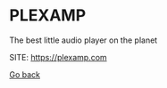 # PLEXAMP
 
 The best little audio player on the planet
 
 SITE: https://plexamp.com

 [Go back](https://portable-linux-apps.github.io/apps.html)

